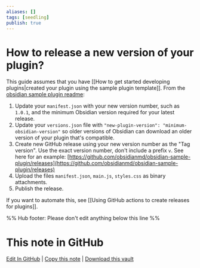 ```yaml
---
aliases: []
tags: [seedling]
publish: true
---
```


# How to release a new version of your plugin?

This guide assumes that you have [[How to get started developing plugins|created your plugin using the sample plugin template]].
From the [obsidian sample plugin readme](https://github.com/obsidianmd/obsidian-sample-plugin):

1.  Update your `manifest.json` with your new version number, such as `1.0.1`, and the minimum Obsidian version required for your latest release.
2.  Update your `versions.json` file with `"new-plugin-version": "minimum-obsidian-version"` so older versions of Obsidian can download an older version of your plugin that's compatible.
3.  Create new GitHub release using your new version number as the "Tag version". Use the exact version number, don't include a prefix `v`. See here for an example: [https://github.com/obsidianmd/obsidian-sample-plugin/releases](https://github.com/obsidianmd/obsidian-sample-plugin/releases)
4.  Upload the files `manifest.json`, `main.js`, `styles.css` as binary attachments.
5.  Publish the release.

If you want to automate this, see [[Using GitHub actions to create releases for plugins]].

%% Hub footer: Please don't edit anything below this line %%

# This note in GitHub

<span class="git-footer">[Edit In GitHub](https://github.dev/obsidian-community/obsidian-hub/blob/main/04%20-%20Guides%2C%20Workflows%2C%20%26%20Courses/Guides/How%20to%20release%20a%20new%20version%20of%20your%20plugin.md "git-hub-edit-note") | [Copy this note](https://raw.githubusercontent.com/obsidian-community/obsidian-hub/main/04%20-%20Guides%2C%20Workflows%2C%20%26%20Courses/Guides/How%20to%20release%20a%20new%20version%20of%20your%20plugin.md "git-hub-copy-note") | [Download this vault](https://github.com/obsidian-community/obsidian-hub/archive/refs/heads/main.zip "git-hub-download-vault") </span>
